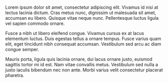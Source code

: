 Lorem ipsum dolor sit amet, consectetur adipiscing elit. Vivamus id nisi at
lectus lacinia dictum. Cras metus nunc, dignissim ut malesuada sit amet,
accumsan eu libero. Quisque vitae neque nunc. Pellentesque luctus ligula vel
sapien commodo ornare.

Fusce a nibh ut libero eleifend congue. Vivamus cursus ex at lacus elementum
luctus. Duis egestas tellus a ornare tempus. Fusce varius quam elit, eget
tincidunt nibh consequat accumsan. Vestibulum sed arcu ac diam congue
semper.

Mauris porta, ligula quis lacinia ornare, dui lacus ornare justo, euismod
sagittis tortor mi id est. Nam vitae convallis metus. Vestibulum sed nulla a
justo iaculis bibendum nec non ante. Morbi varius velit consectetur placerat
pharetra.
